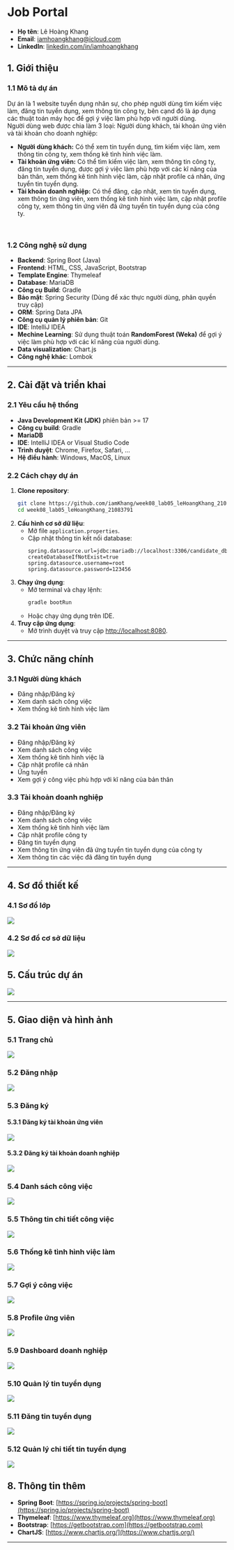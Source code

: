 # Job Portal

- **Họ tên**: Lê Hoàng Khang
- **Email**: iamhoangkhang@icloud.com
- **LinkedIn**: [linkedin.com/in/iamhoangkhang](https://www.linkedin.com/in/khang-l%C3%AA-1a33132ba/)

## 1. Giới thiệu
### 1.1 Mô tả dự án
Dự án là 1 website tuyển dụng nhân sự, cho phép người dùng tìm kiếm việc làm, đăng tin tuyển dụng, xem thông tin công ty, bên cạnd đó là áp dụng các thuật toán máy học để gợi ý việc làm phù hợp với người dùng.
<br>
Người dùng web được chia làm 3 loại: Người dùng khách, tài khoản ứng viên và tài khoản cho doanh nghiệp:
- **Người dùng khách:** Có thể xem tin tuyển dụng, tìm kiếm việc làm, xem thông tin công ty, xem thống kê tình hình việc làm.
- **Tài khoản ứng viên:** Có thể tìm kiếm việc làm, xem thông tin công ty, đăng tin tuyển dụng, được gợi ý việc làm phù hợp với các kĩ năng của bản thân, xem thống kê tình hình việc làm, cập nhật profile cá nhân, ứng tuyển tin tuyển dụng.
- **Tài khoản doanh nghiệp:** Có thể đăng, cập nhật, xem tin tuyển dụng, xem thông tin ứng viên, xem thống kê tình hình việc làm, cập nhật profile công ty, xem thông tin ứng viên đã ứng tuyển tin tuyển dụng của công ty.
<br>

### 1.2 Công nghệ sử dụng
- **Backend**: Spring Boot (Java)
- **Frontend**: HTML, CSS, JavaScript, Bootstrap
- **Template Engine**: Thymeleaf
- **Database**: MariaDB
- **Công cụ Build**: Gradle
- **Bảo mật**: Spring Security (Dùng để xác thực người dùng, phân quyền truy cập)
- **ORM**: Spring Data JPA
- **Công cụ quản lý phiên bản**: Git
- **IDE**: IntelliJ IDEA
- **Mechine Learning**: Sử dụng thuật toán **RandomForest (Weka)** để gợi ý việc làm phù hợp với các kĩ năng của người dùng.
- **Data visualization**: Chart.js
- **Công nghệ khác**: Lombok
---

## 2. Cài đặt và triển khai

### 2.1 Yêu cầu hệ thống
- **Java Development Kit (JDK)** phiên bản >= 17
- **Công cụ build**: Gradle
- **MariaDB** 
- **IDE**: IntelliJ IDEA or Visual Studio Code
- **Trình duyệt**: Chrome, Firefox, Safari, ...
- **Hệ điều hành**: Windows, MacOS, Linux

### 2.2 Cách chạy dự án
1. **Clone repository**:
    ```bash
    git clone https://github.com/iamKhang/week08_lab05_leHoangKhang_21083791
    cd week08_lab05_leHoangKhang_21083791
    ```
2. **Cấu hình cơ sở dữ liệu**:
    - Mở file `application.properties`.
    - Cập nhật thông tin kết nối database:
        ```properties
        spring.datasource.url=jdbc:mariadb://localhost:3306/candidate_db?createDatabaseIfNotExist=true
        spring.datasource.username=root
        spring.datasource.password=123456
        ```
3. **Chạy ứng dụng**: 
    - Mở terminal và chạy lệnh:
        ```bash
        gradle bootRun
        ```
    - Hoặc chạy ứng dụng trên IDE.
4. **Truy cập ứng dụng**:
    - Mở trình duyệt và truy cập [http://localhost:8080](http://localhost:8080).

---

## 3. Chức năng chính

### 3.1 Người dùng khách
- Đăng nhập/Đăng ký
- Xem danh sách công việc
- Xem thống kê tình hình việc làm
### 3.2 Tài khoản ứng viên
- Đăng nhập/Đăng ký
- Xem danh sách công việc
- Xem thống kê tình hình việc là
- Cập nhật profile cá nhân
- Ứng tuyển
- Xem gợi ý công việc phù hợp với kĩ năng của bản thân
### 3.3 Tài khoản doanh nghiệp
- Đăng nhập/Đăng ký
- Xem danh sách công việc
- Xem thống kê tình hình việc làm
- Cập nhật profile công ty
- Đăng tin tuyển dụng
- Xem thông tin ứng viên đã ứng tuyển tin tuyển dụng của công ty
- Xem thông tin các việc đã đăng tin tuyển dụng

---
## 4. Sơ đồ thiết kế
### 4.1 Sơ đồ lớp
![](./assets/class_diagram.png)
### 4.2 Sơ đồ cơ sở dữ liệu
![](./assets/database_diagram.png)


## 5. Cấu trúc dự án
![](./assets/structure.png)

---

## 5. Giao diện và hình ảnh
### 5.1 Trang chủ
![](./assets/home.png)
### 5.2 Đăng nhập
![](./assets/login.png)
### 5.3 Đăng ký
#### 5.3.1 Đăng ký tài khoản ứng viên
![](./assets/register_candidate.png)
#### 5.3.2 Đăng ký tài khoản doanh nghiệp
![](./assets/register_company.png)
### 5.4 Danh sách công việc
![](./assets/job_list.png)
### 5.5 Thông tin chi tiết công việc
![](./assets/job_detail.png)
### 5.6 Thống kê tình hình việc làm
![](./assets/job_statistic.png)
### 5.7 Gợi ý công việc
![](./assets/job_recommendation.png)
### 5.8 Profile ứng viên
![](./assets/profile_candidate.png)
### 5.9 Dashboard doanh nghiệp
![](./assets/dashboard_company.png)
### 5.10 Quản lý tin tuyển dụng
![](./assets/job_management.png)
### 5.11 Đăng tin tuyển dụng
![](./assets/job_posting.png)
### 5.12 Quản lý chi tiết tin tuyển dụng
![](./assets/manager_job_detail.png)

## 8. Thông tin thêm
- **Spring Boot**: [https://spring.io/projects/spring-boot](https://spring.io/projects/spring-boot)
- **Thymeleaf**: [https://www.thymeleaf.org](https://www.thymeleaf.org)
- **Bootstrap**: [https://getbootstrap.com](https://getbootstrap.com)
- **ChartJS**: [https://www.chartjs.org/](https://www.chartjs.org/)

---
